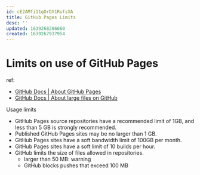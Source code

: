 ```yaml
---
id: cE2AMfi11qOrDX1RufsXA
title: GitHub Pages Limits
desc: ''
updated: 1639268286660
created: 1639267937954
---
```

# Limits on use of GitHub Pages
ref: 
- [GitHub Docs | About GitHub Pages](https://docs.github.com/en/pages/getting-started-with-github-pages/about-github-pages#limits-on-use-of-github-pages) 
- [GitHub Docs | About large files on GitHub](https://docs.github.com/en/repositories/working-with-files/managing-large-files/about-large-files-on-github)

Usage limits
- GitHub Pages source repositories have a recommended limit of 1GB, and less than 5 GB is strongly recommended.
- Published GitHub Pages sites may be no larger than 1 GB.
- GitHub Pages sites have a soft bandwidth limit of 100GB per month.
- GitHub Pages sites have a soft limit of 10 builds per hour.
- GitHub limits the size of files allowed in repositories.
    - larger than 50 MB: warning
    - GitHub blocks pushes that exceed 100 MB


